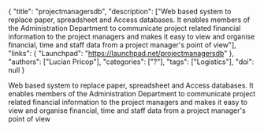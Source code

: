 {
  "title": "projectmanagersdb",
  "description": ["Web based system to replace paper, spreadsheet and Access databases. It enables members of the Administration Department to communicate project related financial information to the project managers and makes it easy to view and organise financial, time and staff data from a project manager's point of view"],
  "links": {
    "Launchpad": "https://launchpad.net/projectmanagersdb"
  },
  "authors": ["Lucian Pricop"],
  "categories": ["?"],
  "tags": ["Logistics"],
  "doi": null
}

<!-- Generated by csv2md.R – do not edit by hand -->

Web based system to replace paper, spreadsheet and Access databases. It enables members of the Administration Department to communicate project related financial information to the project managers and makes it easy to view and organise financial, time and staff data from a project manager's point of view